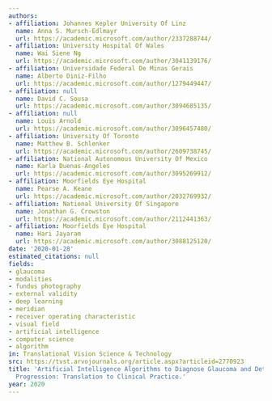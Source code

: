 ```yaml
---
authors:
- affiliation: Johannes Kepler University Of Linz
  name: Anna S. Mursch-Edlmayr
  url: https://academic.microsoft.com/author/2337288744/
- affiliation: University Hospital Of Wales
  name: Wai Siene Ng
  url: https://academic.microsoft.com/author/3041139176/
- affiliation: Universidade Federal De Minas Gerais
  name: Alberto Diniz-Filho
  url: https://academic.microsoft.com/author/1279449447/
- affiliation: null
  name: David C. Sousa
  url: https://academic.microsoft.com/author/3094685135/
- affiliation: null
  name: Louis Arnold
  url: https://academic.microsoft.com/author/3096457480/
- affiliation: University Of Toronto
  name: Matthew B. Schlenker
  url: https://academic.microsoft.com/author/2609738745/
- affiliation: National Autonomous University Of Mexico
  name: Karla Duenas-Angeles
  url: https://academic.microsoft.com/author/3095269912/
- affiliation: Moorfields Eye Hospital
  name: Pearse A. Keane
  url: https://academic.microsoft.com/author/2032769932/
- affiliation: National University Of Singapore
  name: Jonathan G. Crowston
  url: https://academic.microsoft.com/author/2112441363/
- affiliation: Moorfields Eye Hospital
  name: Hari Jayaram
  url: https://academic.microsoft.com/author/3088125120/
date: '2020-01-28'
estimated_citations: null
fields:
- glaucoma
- modalities
- fundus photography
- external validity
- deep learning
- meridian
- receiver operating characteristic
- visual field
- artificial intelligence
- computer science
- algorithm
in: Translational Vision Science & Technology
src: https://tvst.arvojournals.org/article.aspx?articleid=2770923
title: 'Artificial Intelligence Algorithms to Diagnose Glaucoma and Detect Glaucoma
  Progression: Translation to Clinical Practice.'
year: 2020
---
```

